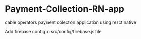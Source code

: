 # Payment-Collection-RN-app
cable operators payment colection application using react native

Add firebase config  in src/config/firebase.js file
